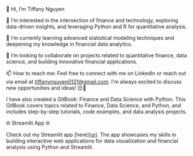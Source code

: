 👋 Hi, I’m Tiffany Nguyen

👀 I’m interested in the intersection of finance and technology, exploring data-driven insights, and leveraging Python and R for quantitative analysis.

🌱 I’m currently learning advanced statistical modeling techniques and deepening my knowledge in financial data analytics.

💞️ I’m looking to collaborate on projects related to quantitative finance, data science, and building innovative financial applications.

📫 How to reach me: Feel free to connect with me on LinkedIn or reach out via email at tiffanynguyen0121@gmail.com. I'm always excited to discuss new opportunities and ideas! 😊🚀

I have also created a GitBook: Finance and Data Science with Python. This GitBook covers topics related to Finance, Data Science, and Python, and includes step-by-step tutorials, code examples, and data analysis projects.

🌐 Streamlit App 🌐

Check out my Streamlit app [here]([url](https://tiffanythaonguyen-streamlit-example-streamlit-app-pia2qx.streamlit.app/). The app showcases my skills in building interactive web applications for data visualization and financial analysis using Python and Streamlit.
